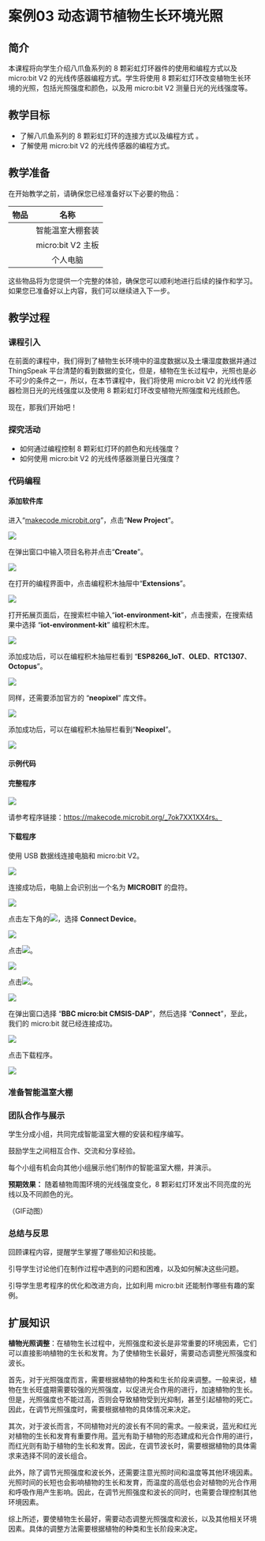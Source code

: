 ﻿# 案例03 动态调节植物生长环境光照

## 简介

本课程将向学生介绍八爪鱼系列的 8 颗彩虹灯环器件的使用和编程方式以及 micro:bit V2 的光线传感器编程方式。学生将使用 8 颗彩虹灯环改变植物生长环境的光照，包括光照强度和颜色，以及用 micro:bit V2 测量日光的光线强度等。

## 教学目标

- 了解八爪鱼系列的 8 颗彩虹灯环的连接方式以及编程方式 。
- 了解使用 micro:bit V2 的光线传感器的编程方式。

## 教学准备

在开始教学之前，请确保您已经准备好以下必要的物品：

| 物品 |       名称        |
| :--: | :---------------: |
|      | 智能温室大棚套装  |
|      | micro:bit V2 主板 |
|      |     个人电脑      |

这些物品将为您提供一个完整的体验，确保您可以顺利地进行后续的操作和学习。如果您已准备好以上内容，我们可以继续进入下一步。

## 教学过程

### 课程引入

在前面的课程中，我们得到了植物生长环境中的温度数据以及土壤湿度数据并通过 ThingSpeak 平台清楚的看到数据的变化，但是，植物在生长过程中，光照也是必不可少的条件之一，所以，在本节课程中，我们将使用 micro:bit V2 的光线传感器检测日光的光线强度以及使用 8 颗彩虹灯环改变植物光照强度和光线颜色。

现在，那我们开始吧！

### 探究活动

- 如何通过编程控制 8 颗彩虹灯环的颜色和光线强度？
- 如何使用 micro:bit V2 的光线传感器测量日光强度？

### 代码编程

#### 添加软件库

进入“[makecode.microbit.org](https://makecode.microbit.org/)”，点击“**New Project**”。

![](https://wiki-media-ef.oss-cn-hongkong.aliyuncs.com//images/microbit-greenhouse-programming-preparation-01.png)



在弹出窗口中输入项目名称并点击“**Create**”。

![](https://wiki-media-ef.oss-cn-hongkong.aliyuncs.com//images/microbit-greenhouse-programming-preparation-02.png)



在打开的编程界面中，点击编程积木抽屉中“**Extensions**”。

![](https://wiki-media-ef.oss-cn-hongkong.aliyuncs.com//images/microbit-greenhouse-programming-preparation-03.png)



打开拓展页面后，在搜索栏中输入“**iot-environment-kit**”，点击搜索，在搜索结果中选择 “**iot-environment-kit**” 编程积木库。

![](https://wiki-media-ef.oss-cn-hongkong.aliyuncs.com//images/microbit-greenhouse-programming-preparation-04.png)



添加成功后，可以在编程积木抽屉栏看到 “**ESP8266_IoT**、**OLED**、**RTC1307**、**Octopus**”。

![](https://wiki-media-ef.oss-cn-hongkong.aliyuncs.com//images/microbit-greenhouse-programming-preparation-05.png)

同样，还需要添加官方的 “**neopixel**” 库文件。

![](https://wiki-media-ef.oss-cn-hongkong.aliyuncs.com//images/microbit-greenhouse-programming-preparation-16.png)



添加成功后，可以在编程积木抽屉栏看到“**Neopixel**”。

![](https://wiki-media-ef.oss-cn-hongkong.aliyuncs.com//images/microbit-greenhouse-programming-preparation-17.png)

#### 示例代码



#### 完整程序

![](https://wiki-media-ef.oss-cn-hongkong.aliyuncs.com//images/microbit-greenhouse-programming-case03-1.png)

请参考程序链接：https://makecode.microbit.org/_7ok7XX1XX4rs。

#### 下载程序

使用 USB 数据线连接电脑和 micro:bit V2。

![](https://wiki-media-ef.oss-cn-hongkong.aliyuncs.com//images/microbit-greenhouse-programming-preparation-06.gif)

连接成功后，电脑上会识别出一个名为 **MICROBIT** 的盘符。

![](https://wiki-media-ef.oss-cn-hongkong.aliyuncs.com//images/microbit-greenhouse-programming-preparation-07.png)

点击左下角的![](https://wiki-media-ef.oss-cn-hongkong.aliyuncs.com//images/microbit-greenhouse-programming-preparation-08.png)，选择 **Connect Device**。

![](https://wiki-media-ef.oss-cn-hongkong.aliyuncs.com//images/microbit-greenhouse-programming-preparation-09.png)

点击![](https://wiki-media-ef.oss-cn-hongkong.aliyuncs.com//images/microbit-greenhouse-programming-preparation-10.png)。

![](https://wiki-media-ef.oss-cn-hongkong.aliyuncs.com//images/microbit-greenhouse-programming-preparation-11.png)

点击![](https://wiki-media-ef.oss-cn-hongkong.aliyuncs.com//images/microbit-greenhouse-programming-preparation-12.png)。

![](https://wiki-media-ef.oss-cn-hongkong.aliyuncs.com//images/microbit-greenhouse-programming-preparation-13.png)



在弹出窗口选择 “**BBC micro:bit CMSIS-DAP**”，然后选择 “**Connect**”，至此，我们的 micro:bit 就已经连接成功。

![](https://wiki-media-ef.oss-cn-hongkong.aliyuncs.com//images/microbit-greenhouse-programming-preparation-14.png)

点击下载程序。

![](https://wiki-media-ef.oss-cn-hongkong.aliyuncs.com//images/microbit-greenhouse-programming-preparation-15.png)

### 准备智能温室大棚



### 团队合作与展示

学生分成小组，共同完成智能温室大棚的安装和程序编写。

鼓励学生之间相互合作、交流和分享经验。

每个小组有机会向其他小组展示他们制作的智能温室大棚，并演示。

**预期效果：** 随着植物周围环境的光线强度变化，8 颗彩虹灯环发出不同亮度的光线以及不同颜色的光。

（GIF动图）

### 总结与反思

回顾课程内容，提醒学生掌握了哪些知识和技能。

引导学生讨论他们在制作过程中遇到的问题和困难，以及如何解决这些问题。

引导学生思考程序的优化和改进方向，比如利用 micro:bit 还能制作哪些有趣的案例。

## 扩展知识

**植物光照调整**：在植物生长过程中，光照强度和波长是非常重要的环境因素，它们可以直接影响植物的生长和发育。为了使植物生长最好，需要动态调整光照强度和波长。

首先，对于光照强度而言，需要根据植物的种类和生长阶段来调整。一般来说，植物在生长旺盛期需要较强的光照强度，以促进光合作用的进行，加速植物的生长。但是，光照强度也不能过高，否则会导致植物受到光抑制，甚至引起植物的死亡。因此，在调节光照强度时，需要根据植物的具体情况来决定。

其次，对于波长而言，不同植物对光的波长有不同的需求。一般来说，蓝光和红光对植物的生长和发育有重要作用。蓝光有助于植物的形态建成和光合作用的进行，而红光则有助于植物的生长和发育。因此，在调节波长时，需要根据植物的具体需求来选择不同的波长组合。

此外，除了调节光照强度和波长外，还需要注意光照时间和温度等其他环境因素。光照时间的长短也会影响植物的生长和发育，而温度的高低也会对植物的光合作用和呼吸作用产生影响。因此，在调节光照强度和波长的同时，也需要合理控制其他环境因素。

综上所述，要使植物生长最好，需要动态调整光照强度和波长，以及其他相关环境因素。具体的调整方法需要根据植物的种类和生长阶段来决定。
